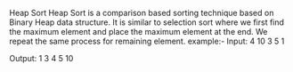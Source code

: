 Heap Sort 
Heap Sort is a comparison based sorting technique based on Binary Heap data structure. It is similar to selection sort where we first find the maximum element and place the maximum element at the end. We repeat the same process for remaining element.
example:-
Input: 4 10 3 5 1

Output: 1 3 4 5 10